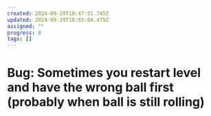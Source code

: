 ```yaml
---
created: 2024-09-29T18:47:51.745Z
updated: 2024-09-29T18:53:04.475Z
assigned: ""
progress: 0
tags: []
---
```


# Bug: Sometimes you restart level and have the wrong ball first (probably when ball is still rolling)
